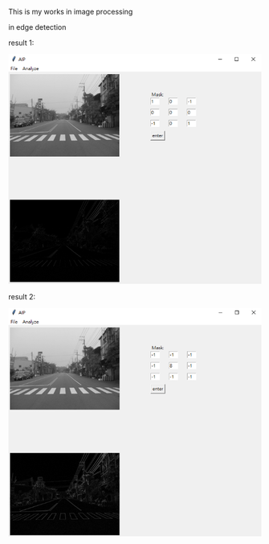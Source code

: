 This is my works in image processing

in edge detection

result 1:

![image](https://github.com/stacywugit/Portfolio/blob/main/AIP/imgs/edge_detection_1.png)

result 2:

![image](https://github.com/stacywugit/Portfolio/blob/main/AIP/imgs/edge_detection_2.png)
